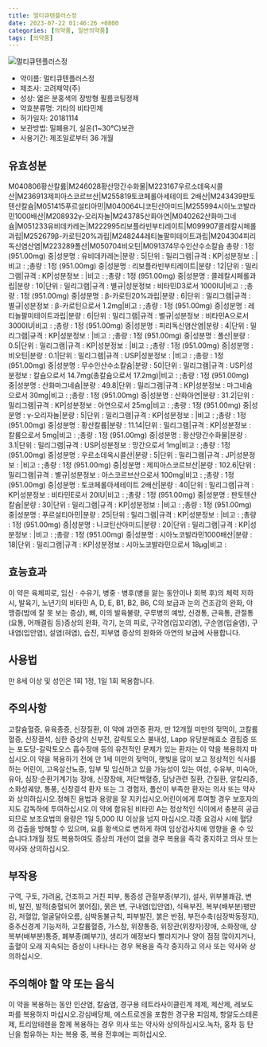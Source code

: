 ```yaml
---
title: 멀티큐텐플러스정
date: 2023-07-22 01:46:26 +0800
categories: [의약품, 일반의약품]
tags: [의약품]
---
```

![멀티큐텐플러스정](https://nedrug.mfds.go.kr/pbp/cmn/itemImageDownload/1MZmMwzxvxW)

- 약이름: 멀티큐텐플러스정
- 제조사: 고려제약(주)
- 성상: 엷은 분홍색의 장방형 필름코팅정제
- 약효분류명: 기타의 비타민제
- 허가일자: 20181114
- 보관방법: 밀폐용기, 실온(1~30℃)보관
- 사용기간: 제조일로부터 36 개월
## 유효성분
M040806황산칼륨|M246028황산망간수화물|M223167우르소데옥시콜산|M236913제피아스코르브산|M255819토코페롤아세테이트 2배산|M243439판토텐산칼슘|M051415푸르설티아민|M040064니코틴산아미드|M255994시아노코발라민1000배산|M208932γ-오리자놀|M243785산화아연|M040262산화마그네슘|M051233유비데카레논|M222995리보플라빈부티레이트|M099907콜레칼시페롤과립|M252679β-카로틴20%과립|M248244레티놀팔미테이트과립|M204304피리독신염산염|M223289폴산|M050704비오틴|M091374무수인산수소칼슘
총량 : 1정 (951.00mg) 중|성분명 : 유비데카레논|분량 : 5|단위 : 밀리그램|규격 : KP|성분정보 : |비고 : ;총량 : 1정 (951.00mg) 중|성분명 : 리보플라빈부티레이트|분량 : 12|단위 : 밀리그램|규격 : KP|성분정보 : |비고 : ;총량 : 1정 (951.00mg) 중|성분명 : 콜레칼시페롤과립|분량 : 10|단위 : 밀리그램|규격 : 별규|성분정보 : 비타민D3로서 1000IU|비고 : ;총량 : 1정 (951.00mg) 중|성분명 : β-카로틴20%과립|분량 : 6|단위 : 밀리그램|규격 : 별규|성분정보 : β-카로틴으로서 1.2mg|비고 : ;총량 : 1정 (951.00mg) 중|성분명 : 레티놀팔미테이트과립|분량 : 6|단위 : 밀리그램|규격 : 별규|성분정보 : 비타민A으로서 3000IU|비고 : ;총량 : 1정 (951.00mg) 중|성분명 : 피리독신염산염|분량 : 4|단위 : 밀리그램|규격 : KP|성분정보 : |비고 : ;총량 : 1정 (951.00mg) 중|성분명 : 폴산|분량 : 0.5|단위 : 밀리그램|규격 : KP|성분정보 : |비고 : ;총량 : 1정 (951.00mg) 중|성분명 : 비오틴|분량 : 0.1|단위 : 밀리그램|규격 : USP|성분정보 : |비고 : ;총량 : 1정 (951.00mg) 중|성분명 : 무수인산수소칼슘|분량 : 50|단위 : 밀리그램|규격 : USP|성분정보 : 칼슘으로서 14.7mg(총칼슘으로서 17.2mg)|비고 : ;총량 : 1정 (951.00mg) 중|성분명 : 산화마그네슘|분량 : 49.8|단위 : 밀리그램|규격 : KP|성분정보 : 마그네슘으로서 30mg|비고 : ;총량 : 1정 (951.00mg) 중|성분명 : 산화아연|분량 : 31.2|단위 : 밀리그램|규격 : KP|성분정보 : 아연으로서 25mg|비고 : ;총량 : 1정 (951.00mg) 중|성분명 : γ-오리자놀|분량 : 5|단위 : 밀리그램|규격 : KP|성분정보 : |비고 : ;총량 : 1정 (951.00mg) 중|성분명 : 황산칼륨|분량 : 11.14|단위 : 밀리그램|규격 : KP|성분정보 : 칼륨으로서 5mg|비고 : ;총량 : 1정 (951.00mg) 중|성분명 : 황산망간수화물|분량 : 3.1|단위 : 밀리그램|규격 : USP|성분정보 : 망간으로서 1mg|비고 : ;총량 : 1정 (951.00mg) 중|성분명 : 우르소데옥시콜산|분량 : 5|단위 : 밀리그램|규격 : JP|성분정보 : |비고 : ;총량 : 1정 (951.00mg) 중|성분명 : 제피아스코르브산|분량 : 102.6|단위 : 밀리그램|규격 : 별규|성분정보 : 아스코르브산으로서 100mg|비고 : ;총량 : 1정 (951.00mg) 중|성분명 : 토코페롤아세테이트 2배산|분량 : 40|단위 : 밀리그램|규격 : KP|성분정보 : 비타민E로서 20IU|비고 : ;총량 : 1정 (951.00mg) 중|성분명 : 판토텐산칼슘|분량 : 30|단위 : 밀리그램|규격 : KP|성분정보 : |비고 : ;총량 : 1정 (951.00mg) 중|성분명 : 푸르설티아민|분량 : 25|단위 : 밀리그램|규격 : KP|성분정보 : |비고 : ;총량 : 1정 (951.00mg) 중|성분명 : 니코틴산아미드|분량 : 20|단위 : 밀리그램|규격 : KP|성분정보 : |비고 : ;총량 : 1정 (951.00mg) 중|성분명 : 시아노코발라민1000배산|분량 : 18|단위 : 밀리그램|규격 : KP|성분정보 : 시아노코발라민으로서 18μg|비고 :
## 효능효과
이 약은 육체피로, 임신 · 수유기, 병중 · 병후(병을 앓는 동안이나 회복 후)의 체력 저하 시, 발육기, 노년기의 비타민 A, D, E, B1, B2, B6, C의 보급과 눈의 건조감의 완화, 야맹증(밤에 잘 못 보는 증상), 뼈, 이의 발육불량, 구루병의 예방, 신경통, 근육통, 관절통(요통, 어깨결림 등)증상의 완화, 각기, 눈의 피로, 구각염(입꼬리염), 구순염(입술염), 구내염(입안염), 설염(혀염), 습진, 피부염 증상의 완화와 아연의 보급에 사용합니다.
## 사용법
만 8세 이상 및 성인은 1회 1정, 1일 1회 복용합니다.
## 주의사항
고칼슘혈증, 유육종증, 신장질환, 이 약에 과민증 환자, 만 12개월 미만의 젖먹이, 고칼륨혈증, 신장결석, 심한 증상의 신부전, 갈락토오스 불내성, Lapp 유당분해효소 결핍증 또는 포도당-갈락토오스 흡수장애 등의 유전적인 문제가 있는 환자는 이 약을 복용하지 마십시오.이 약을 복용하기 전에 만 1세 미만의 젖먹이, 햇빛을 많이 보고 정상적인 식사를 하는 어린이, 고옥살산뇨증, 임부 및 임신하고 있을 가능성이 있는 여성, 수유부, 미숙아, 유아, 심장·순환기계기능 장애, 신장장애, 저단백혈증, 담낭관련 질환, 간질환, 알칼리증, 소화성궤양, 통풍, 신장결석 환자 또는 그 경험자, 폴산이 부족한 환자는 의사 또는 약사와 상의하십시오.정해진 용법과 용량을 잘 지키십시오.어린이에게 투여할 경우 보호자의 지도 감독하에 투여하십시오.이 약에 함유된 비타민 A는 정상적인 식이에서 충분히 공급되므로 보조요법의 용량은 1일 5,000 IU 이상을 넘지 마십시오.각종 요검사 시에 혈당의 검출을 방해할 수 있으며, 요를 황색으로 변하게 하여 임상검사치에 영향을 줄 수 있습니다.1개월 정도 복용하여도 증상의 개선이 없을 경우 복용을 즉각 중지하고 의사 또는 약사와 상의하십시오.
## 부작용
구역, 구토, 가려움, 건조하고 거친 피부, 통증성 관절부종(부기), 설사, 위부불쾌감, 변비, 발진, 발적(충혈되어 붉어짐), 묽은 변, 구내염(입안염), 식욕부진, 복부(배부분)팽만감, 저혈압, 얼굴달아오름, 심박동불규칙, 피부발진, 붉은 반점, 부전수축(심장박동정지), 중추신경계 기능저하, 고칼륨혈증, 가스참, 위장통증, 위장관(위창자)장애, 소화장애, 상복부(배부분)통증, 폐부종(폐부기), 생리가 예정보다 빨라지거나 양이 점점 많아지거나, 출혈이 오래 지속되는 증상이 나타나는 경우 복용을 즉각 중지하고 의사 또는 약사와 상의하십시오.
## 주의해야 할 약 또는 음식
이 약을 복용하는 동안 인산염, 칼슘염, 경구용 테트라사이클린계 제제, 제산제, 레보도파를 복용하지 마십시오.강심배당체, 에스트로겐을 포함한 경구용 피임제, 항알도스테론제, 트리암테렌을 함께 복용하는 경우 의사 또는 약사와 상의하십시오.녹차, 홍차 등 탄닌을 함유하는 차는 복용 중, 복용 전후에는 피하십시오.
